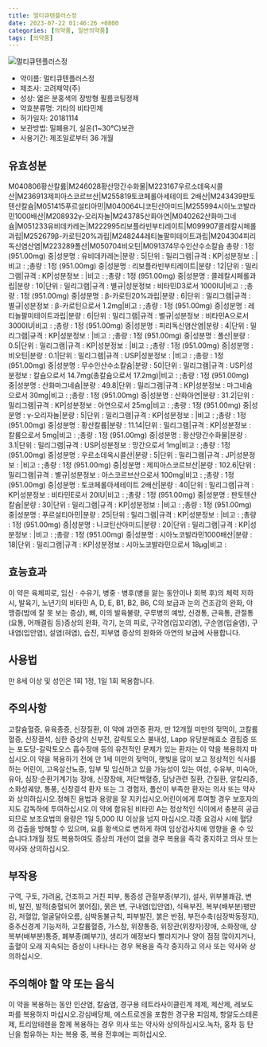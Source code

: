 ```yaml
---
title: 멀티큐텐플러스정
date: 2023-07-22 01:46:26 +0800
categories: [의약품, 일반의약품]
tags: [의약품]
---
```

![멀티큐텐플러스정](https://nedrug.mfds.go.kr/pbp/cmn/itemImageDownload/1MZmMwzxvxW)

- 약이름: 멀티큐텐플러스정
- 제조사: 고려제약(주)
- 성상: 엷은 분홍색의 장방형 필름코팅정제
- 약효분류명: 기타의 비타민제
- 허가일자: 20181114
- 보관방법: 밀폐용기, 실온(1~30℃)보관
- 사용기간: 제조일로부터 36 개월
## 유효성분
M040806황산칼륨|M246028황산망간수화물|M223167우르소데옥시콜산|M236913제피아스코르브산|M255819토코페롤아세테이트 2배산|M243439판토텐산칼슘|M051415푸르설티아민|M040064니코틴산아미드|M255994시아노코발라민1000배산|M208932γ-오리자놀|M243785산화아연|M040262산화마그네슘|M051233유비데카레논|M222995리보플라빈부티레이트|M099907콜레칼시페롤과립|M252679β-카로틴20%과립|M248244레티놀팔미테이트과립|M204304피리독신염산염|M223289폴산|M050704비오틴|M091374무수인산수소칼슘
총량 : 1정 (951.00mg) 중|성분명 : 유비데카레논|분량 : 5|단위 : 밀리그램|규격 : KP|성분정보 : |비고 : ;총량 : 1정 (951.00mg) 중|성분명 : 리보플라빈부티레이트|분량 : 12|단위 : 밀리그램|규격 : KP|성분정보 : |비고 : ;총량 : 1정 (951.00mg) 중|성분명 : 콜레칼시페롤과립|분량 : 10|단위 : 밀리그램|규격 : 별규|성분정보 : 비타민D3로서 1000IU|비고 : ;총량 : 1정 (951.00mg) 중|성분명 : β-카로틴20%과립|분량 : 6|단위 : 밀리그램|규격 : 별규|성분정보 : β-카로틴으로서 1.2mg|비고 : ;총량 : 1정 (951.00mg) 중|성분명 : 레티놀팔미테이트과립|분량 : 6|단위 : 밀리그램|규격 : 별규|성분정보 : 비타민A으로서 3000IU|비고 : ;총량 : 1정 (951.00mg) 중|성분명 : 피리독신염산염|분량 : 4|단위 : 밀리그램|규격 : KP|성분정보 : |비고 : ;총량 : 1정 (951.00mg) 중|성분명 : 폴산|분량 : 0.5|단위 : 밀리그램|규격 : KP|성분정보 : |비고 : ;총량 : 1정 (951.00mg) 중|성분명 : 비오틴|분량 : 0.1|단위 : 밀리그램|규격 : USP|성분정보 : |비고 : ;총량 : 1정 (951.00mg) 중|성분명 : 무수인산수소칼슘|분량 : 50|단위 : 밀리그램|규격 : USP|성분정보 : 칼슘으로서 14.7mg(총칼슘으로서 17.2mg)|비고 : ;총량 : 1정 (951.00mg) 중|성분명 : 산화마그네슘|분량 : 49.8|단위 : 밀리그램|규격 : KP|성분정보 : 마그네슘으로서 30mg|비고 : ;총량 : 1정 (951.00mg) 중|성분명 : 산화아연|분량 : 31.2|단위 : 밀리그램|규격 : KP|성분정보 : 아연으로서 25mg|비고 : ;총량 : 1정 (951.00mg) 중|성분명 : γ-오리자놀|분량 : 5|단위 : 밀리그램|규격 : KP|성분정보 : |비고 : ;총량 : 1정 (951.00mg) 중|성분명 : 황산칼륨|분량 : 11.14|단위 : 밀리그램|규격 : KP|성분정보 : 칼륨으로서 5mg|비고 : ;총량 : 1정 (951.00mg) 중|성분명 : 황산망간수화물|분량 : 3.1|단위 : 밀리그램|규격 : USP|성분정보 : 망간으로서 1mg|비고 : ;총량 : 1정 (951.00mg) 중|성분명 : 우르소데옥시콜산|분량 : 5|단위 : 밀리그램|규격 : JP|성분정보 : |비고 : ;총량 : 1정 (951.00mg) 중|성분명 : 제피아스코르브산|분량 : 102.6|단위 : 밀리그램|규격 : 별규|성분정보 : 아스코르브산으로서 100mg|비고 : ;총량 : 1정 (951.00mg) 중|성분명 : 토코페롤아세테이트 2배산|분량 : 40|단위 : 밀리그램|규격 : KP|성분정보 : 비타민E로서 20IU|비고 : ;총량 : 1정 (951.00mg) 중|성분명 : 판토텐산칼슘|분량 : 30|단위 : 밀리그램|규격 : KP|성분정보 : |비고 : ;총량 : 1정 (951.00mg) 중|성분명 : 푸르설티아민|분량 : 25|단위 : 밀리그램|규격 : KP|성분정보 : |비고 : ;총량 : 1정 (951.00mg) 중|성분명 : 니코틴산아미드|분량 : 20|단위 : 밀리그램|규격 : KP|성분정보 : |비고 : ;총량 : 1정 (951.00mg) 중|성분명 : 시아노코발라민1000배산|분량 : 18|단위 : 밀리그램|규격 : KP|성분정보 : 시아노코발라민으로서 18μg|비고 :
## 효능효과
이 약은 육체피로, 임신 · 수유기, 병중 · 병후(병을 앓는 동안이나 회복 후)의 체력 저하 시, 발육기, 노년기의 비타민 A, D, E, B1, B2, B6, C의 보급과 눈의 건조감의 완화, 야맹증(밤에 잘 못 보는 증상), 뼈, 이의 발육불량, 구루병의 예방, 신경통, 근육통, 관절통(요통, 어깨결림 등)증상의 완화, 각기, 눈의 피로, 구각염(입꼬리염), 구순염(입술염), 구내염(입안염), 설염(혀염), 습진, 피부염 증상의 완화와 아연의 보급에 사용합니다.
## 사용법
만 8세 이상 및 성인은 1회 1정, 1일 1회 복용합니다.
## 주의사항
고칼슘혈증, 유육종증, 신장질환, 이 약에 과민증 환자, 만 12개월 미만의 젖먹이, 고칼륨혈증, 신장결석, 심한 증상의 신부전, 갈락토오스 불내성, Lapp 유당분해효소 결핍증 또는 포도당-갈락토오스 흡수장애 등의 유전적인 문제가 있는 환자는 이 약을 복용하지 마십시오.이 약을 복용하기 전에 만 1세 미만의 젖먹이, 햇빛을 많이 보고 정상적인 식사를 하는 어린이, 고옥살산뇨증, 임부 및 임신하고 있을 가능성이 있는 여성, 수유부, 미숙아, 유아, 심장·순환기계기능 장애, 신장장애, 저단백혈증, 담낭관련 질환, 간질환, 알칼리증, 소화성궤양, 통풍, 신장결석 환자 또는 그 경험자, 폴산이 부족한 환자는 의사 또는 약사와 상의하십시오.정해진 용법과 용량을 잘 지키십시오.어린이에게 투여할 경우 보호자의 지도 감독하에 투여하십시오.이 약에 함유된 비타민 A는 정상적인 식이에서 충분히 공급되므로 보조요법의 용량은 1일 5,000 IU 이상을 넘지 마십시오.각종 요검사 시에 혈당의 검출을 방해할 수 있으며, 요를 황색으로 변하게 하여 임상검사치에 영향을 줄 수 있습니다.1개월 정도 복용하여도 증상의 개선이 없을 경우 복용을 즉각 중지하고 의사 또는 약사와 상의하십시오.
## 부작용
구역, 구토, 가려움, 건조하고 거친 피부, 통증성 관절부종(부기), 설사, 위부불쾌감, 변비, 발진, 발적(충혈되어 붉어짐), 묽은 변, 구내염(입안염), 식욕부진, 복부(배부분)팽만감, 저혈압, 얼굴달아오름, 심박동불규칙, 피부발진, 붉은 반점, 부전수축(심장박동정지), 중추신경계 기능저하, 고칼륨혈증, 가스참, 위장통증, 위장관(위창자)장애, 소화장애, 상복부(배부분)통증, 폐부종(폐부기), 생리가 예정보다 빨라지거나 양이 점점 많아지거나, 출혈이 오래 지속되는 증상이 나타나는 경우 복용을 즉각 중지하고 의사 또는 약사와 상의하십시오.
## 주의해야 할 약 또는 음식
이 약을 복용하는 동안 인산염, 칼슘염, 경구용 테트라사이클린계 제제, 제산제, 레보도파를 복용하지 마십시오.강심배당체, 에스트로겐을 포함한 경구용 피임제, 항알도스테론제, 트리암테렌을 함께 복용하는 경우 의사 또는 약사와 상의하십시오.녹차, 홍차 등 탄닌을 함유하는 차는 복용 중, 복용 전후에는 피하십시오.
